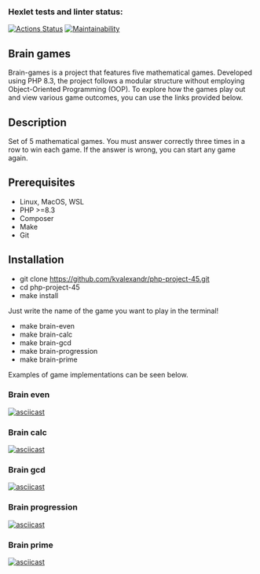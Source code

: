 ### Hexlet tests and linter status:
[![Actions Status](https://github.com/kvalexandr/php-project-45/workflows/hexlet-check/badge.svg)](https://github.com/kvalexandr/php-project-45/actions)
[![Maintainability](https://api.codeclimate.com/v1/badges/0fd5d808a2e99e3eaa27/maintainability)](https://codeclimate.com/github/kvalexandr/php-project-45/maintainability)

## Brain games
Brain-games is a project that features five mathematical games. Developed using PHP 8.3, the project follows a modular structure without employing Object-Oriented Programming (OOP). To explore how the games play out and view various game outcomes, you can use the links provided below.

## Description
Set of 5 mathematical games. You must answer correctly three times in a row to win each game. If the answer is wrong, you can start any game again.

## Prerequisites
* Linux, MacOS, WSL
* PHP >=8.3
* Composer
* Make
* Git

## Installation

+ git clone https://github.com/kvalexandr/php-project-45.git
+ cd php-project-45
+ make install

Just write the name of the game you want to play in the terminal!

* make brain-even
* make brain-calc
* make brain-gcd
* make brain-progression
* make brain-prime

Examples of game implementations can be seen below.


### Brain even
[![asciicast](https://asciinema.org/a/701208.svg)](https://asciinema.org/a/701208)

### Brain calc
[![asciicast](https://asciinema.org/a/701349.svg)](https://asciinema.org/a/701349)

### Brain gcd
[![asciicast](https://asciinema.org/a/701354.svg)](https://asciinema.org/a/701354)

### Brain progression
[![asciicast](https://asciinema.org/a/701534.svg)](https://asciinema.org/a/701534)

### Brain prime
[![asciicast](https://asciinema.org/a/701535.svg)](https://asciinema.org/a/701535)